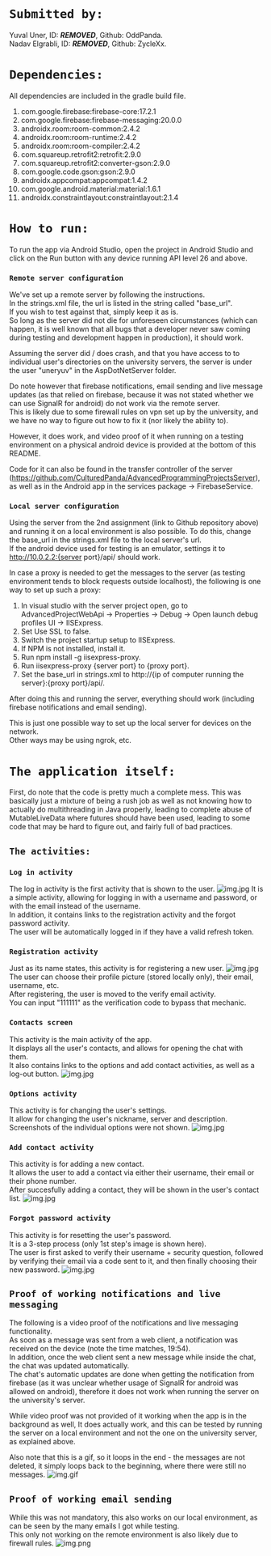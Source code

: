 # `Submitted by:`
Yuval Uner, ID: ***REMOVED***, Github: OddPanda.\
Nadav Elgrabli, ID: ***REMOVED***, Github: ZycleXx.

# `Dependencies:`
All dependencies are included in the gradle build file.
1. com.google.firebase:firebase-core:17.2.1
2. com.google.firebase:firebase-messaging:20.0.0
3. androidx.room:room-common:2.4.2
4. androidx.room:room-runtime:2.4.2
5. androidx.room:room-compiler:2.4.2
6. com.squareup.retrofit2:retrofit:2.9.0
7. com.squareup.retrofit2:converter-gson:2.9.0
8. com.google.code.gson:gson:2.9.0
9. androidx.appcompat:appcompat:1.4.2
10. com.google.android.material:material:1.6.1
11. androidx.constraintlayout:constraintlayout:2.1.4

# `How to run:`
To run the app via Android Studio, open the project in Android Studio
and click on the Run button with any device running API level 26 and above.

### `Remote server configuration`
We've set up a remote server by following the instructions.\
In the strings.xml file, the url is listed in the string called "base_url".\
If you wish to test against that, simply keep it as is.\
So long as the server did not die for unforeseen circumstances (which can happen,
it is well known that all bugs that a developer never saw coming during
testing and development happen in production), it should work.

Assuming the server did / does crash, and that you have access to to individual user's directories on the university servers,
the server is under the user "uneryuv" in the AspDotNetServer folder.

Do note however that firebase notifications, email sending and live message updates
(as that relied on firebase, because it was not stated whether we can use SignalR for android)
do not work via the remote server.\
This is likely due to some firewall rules on vpn set up by the university, and
we have no way to figure out how to fix it (nor likely the ability to).

However, it does work, and video proof of it when running on a testing environment
on a physical android device is provided at the bottom of this README.

Code for it can also be found in the transfer controller of the server (https://github.com/CulturedPanda/AdvancedProgrammingProjectsServer),
as well as in the Android app in the services package -> FirebaseService.

### `Local server configuration`
Using the server from the 2nd assignment (link to Github repository above) and running it on a local
environment is also possible.
To do this, change the base_url in the strings.xml file to the local server's url.\
If the android device used for testing is an emulator, settings it to http://10.0.2.2:{server port}/api/ should work.

In case a proxy is needed to get the messages to the server (as testing environment tends to block requests outside localhost),
the following is one way to set up such a proxy:
1. In visual studio with the server project open, go to AdvancedProjectWebApi -> Properties ->
   Debug -> Open launch debug profiles UI -> IISExpress.
2. Set Use SSL to false.
3. Switch the project startup setup to IISExpress.
4. If NPM is not installed, install it.
5. Run npm install -g iisexpress-proxy.
6. Run iisexpress-proxy {server port} to {proxy port}.
7. Set the base_url in strings.xml to http://{ip of computer running the server}:{proxy port}/api/.

After doing this and running the server, everything should work (including firebase notifications and email sending).

This is just one possible way to set up the local server for devices on the network.\
Other ways may be using ngrok, etc.

# `The application itself:`

First, do note that the code is pretty much a complete mess.
This was basically just a mixture of being a rush job as well as not knowing how to actually
do multithreading in Java properly, leading to complete abuse of MutableLiveData where futures should have been
used, leading to some code that may be hard to figure out, and fairly full of bad practices.

## `The activities:`

### `Log in activity`
The log in activity is the first activity that is shown to the user.
![img.jpg](README_resources/login_screen.jpg)
It is a simple activity, allowing for logging in with a username and password, or with the email instead
of the username.\
In addition, it contains links to the registration activity and the forgot password activity.\
The user will be automatically logged in if they have a valid refresh token.

### `Registration activity`
Just as its name states, this activity is for registering a new user.
![img.jpg](README_resources/signup.jpg)
The user can choose their profile picture (stored locally only), their email, username, etc.\
After registering, the user is moved to the verify email activity.\
You can input "111111" as the verification code to bypass that mechanic.

### `Contacts screen`
This activity is the main activity of the app.\
It displays all the user's contacts, and allows for opening the chat with them.\
It also contains links to the options and add contact activities, as well as a log-out button.
![img.jpg](README_resources/contacts.jpg)

### `Options activity`
This activity is for changing the user's settings.\
It allow for changing the user's nickname, server and description.\
Screenshots of the individual options were not shown.
![img.jpg](README_resources/options.jpg)

### `Add contact activity`
This activity is for adding a new contact.\
It allows the user to add a contact via either their username, their email or their phone number.\
After succesfully adding a contact, they will be shown in the user's contact list.
![img.jpg](README_resources/add_contact.jpg)

### `Forgot password activity`
This activity is for resetting the user's password.\
It is a 3-step process (only 1st step's image is shown here).\
The user is first asked to verify their username + security question, followed by verifying their email
via a code sent to it, and then finally choosing their new password.
![img.jpg](README_resources/forgot_password.jpg)

## `Proof of working notifications and live messaging`
The following is a video proof of the notifications and live messaging functionality.\
As soon as a message was sent from a web client, a notification was received on the device (note the time matches, 19:54).\
In addition, once the web client sent a new message while inside the chat, the chat was updated automatically.\
The chat's automatic updates are done when getting the notification from firebase (as it was unclear whether usage of
SignalR for android was allowed on android), therefore it does not work when running the server on the university's server.

While video proof was not provided of it working when the app is in the background as well, It does actually work, and this can be
tested by running the server on a local environment and not the one on the university server, as explained above.

Also note that this is a gif, so it loops in the end - the messages are not deleted, it simply loops back to the beginning,
where there were still no messages.
![img.gif](README_resources/notification_recording.gif)

## `Proof of working email sending`
While this was not mandatory, this also works on our local environment, as can be seen by the many
emails I got while testing.\
This only not working on the remote environment is also likely due to firewall rules.
![img.png](README_resources/email_sending.png)
